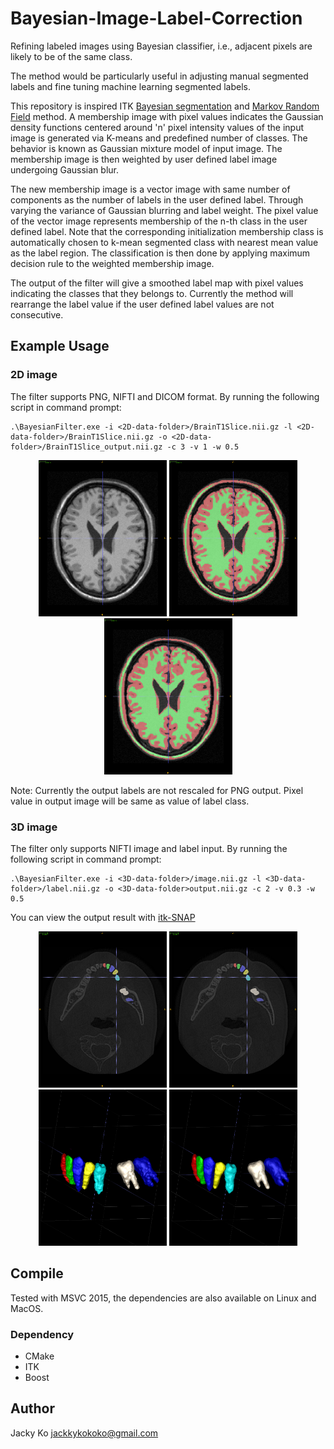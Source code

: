 # Bayesian-Image-Label-Correction
Refining labeled images using Bayesian classifier, i.e., adjacent pixels are likely to be of the same class.

The method would be particularly useful in adjusting manual segmented labels and fine tuning machine learning segmented labels.

This repository is inspired ITK [Bayesian segmentation](http://insight-journal.org/browse/publication/69) and [Markov Random Field](https://itk.org/Doxygen/html/classitk_1_1MRFImageFilter.html) method. A membership image with pixel values indicates the Gaussian density functions centered around 'n' pixel intensity values of the input image is generated via K-means and predefined number of classes. The behavior is known as Gaussian mixture model of input image. The membership image is then weighted by user defined label image undergoing Gaussian blur. 

The new membership image is a vector image with same number of components as the number of labels in the user defined label. Through varying the variance of Gaussian blurring and label weight. The pixel value of the vector image represents membership of the n-th class in the user defined label. Note that the corresponding initialization membership class is automatically chosen to k-mean segmented class with nearest mean value as the label region. The classification is then done by applying maximum decision rule to the weighted membership image.

The output of the filter will give a smoothed label map with pixel values indicating the classes that they belongs to. Currently the method will rearrange the label value if the user defined label values are not consecutive.

## Example Usage
### 2D image
The filter supports PNG, NIFTI and DICOM format. By running the following script in command prompt:

```
.\BayesianFilter.exe -i <2D-data-folder>/BrainT1Slice.nii.gz -l <2D-data-folder>/BrainT1Slice.nii.gz -o <2D-data-folder>/BrainT1Slice_output.nii.gz -c 3 -v 1 -w 0.5
```

<p align="center"> 
<img src="./example/2D/snapshot0000.png" width="205px" height="250px" title="input"/>
<img src="./example/2D/snapshot0002.png" width="205px" height="250px" title="label"/>
<img src="./example/2D/snapshot0001.png" width="205px" height="250px" title="output"/>
</p>

Note: Currently the output labels are not rescaled for PNG output. Pixel value in output image will be same as value of label class.

### 3D image
The filter only supports NIFTI image and label input. By running the following script in command prompt:

```
.\BayesianFilter.exe -i <3D-data-folder>/image.nii.gz -l <3D-data-folder>/label.nii.gz -o <3D-data-folder>output.nii.gz -c 2 -v 0.3 -w 0.5
```

You can view the output result with [itk-SNAP](http://www.itksnap.org/pmwiki/pmwiki.php)

<p align="center"> 
<img src="./example/3D/input_label.png" width="205px" height="250px" title="input"/>
<img src="./example/3D/output_label.png" width="205px" height="250px" title="output"/>
<img src="./example/3D/input_3d.png" width="205px" height="250px" title="3D rendered input"/>
<img src="./example/3D/output_3d.png" width="205px" height="250px" title="3D rendered output"/>
</p>

## Compile
Tested with MSVC 2015, the dependencies are also available on Linux and MacOS.

### Dependency
- CMake
- ITK
- Boost

## Author
Jacky Ko <jackkykokoko@gmail.com>